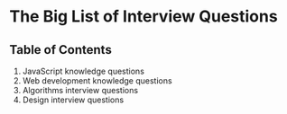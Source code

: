 # The Big List of Interview Questions

## Table of Contents

1. JavaScript knowledge questions
1. Web development knowledge questions
1. Algorithms interview questions
1. Design interview questions

